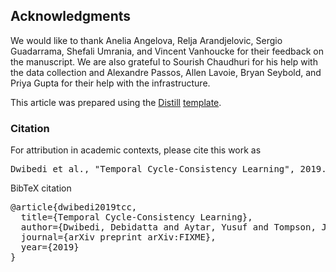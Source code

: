 ## Acknowledgments

We would like to thank Anelia Angelova, Relja Arandjelovic, Sergio Guadarrama, Shefali Umrania, and Vincent Vanhoucke for their feedback on the manuscript. We are also grateful to Sourish Chaudhuri for his help with the data collection and Alexandre Passos, Allen Lavoie, Bryan Seybold, and Priya Gupta for their help with the infrastructure.

This article was prepared using the [Distill](https://distill.pub) [template](https://github.com/distillpub/template).

<h3 id="citation">Citation</h3>

For attribution in academic contexts, please cite this work as

<pre class="citation short">Dwibedi et al., "Temporal Cycle-Consistency Learning", 2019.</pre>

BibTeX citation

<pre class="citation long">@article{dwibedi2019tcc,
  title={Temporal Cycle-Consistency Learning},
  author={Dwibedi, Debidatta and Aytar, Yusuf and Tompson, Jonathan and Sermanet, Pierre and Zisserman, Andrew},
  journal={arXiv preprint arXiv:FIXME},
  year={2019}
}</pre>
